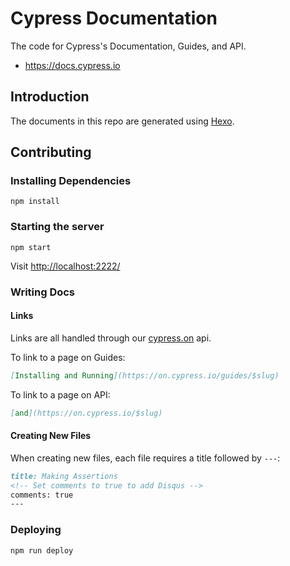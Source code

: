 # Cypress Documentation

The code for Cypress's Documentation, Guides, and API.

* https://docs.cypress.io

## Introduction

The documents in this repo are generated using [Hexo](https://hexo.io/).

## Contributing

### Installing Dependencies

```shell
npm install
```

### Starting the server

```shell
npm start
```

Visit [http://localhost:2222/](http://localhost:2222/)

### Writing Docs

#### Links

Links are all handled through our [cypress.on](https://github.com/cypress-io/cypress-on) api.

To link to a page on Guides:
```md
[Installing and Running](https://on.cypress.io/guides/$slug)
```

To link to a page on API:
```md
[and](https://on.cypress.io/$slug)
```

#### Creating New Files

When creating new files, each file requires a title followed by `---`:
```md
title: Making Assertions
<!-- Set comments to true to add Disqus -->
comments: true   
---
```

### Deploying

```shell
npm run deploy
```
